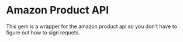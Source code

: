 # Amazon Product API

This gem is a wrapper for the amazon product api so you don't have to figure out how to sign requets. 

